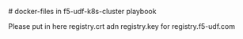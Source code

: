 # docker-files in f5-udf-k8s-cluster playbook

Please put in here registry.crt adn registry.key for registry.f5-udf.com